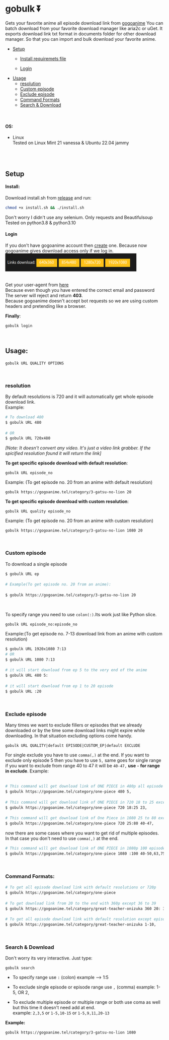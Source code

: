 # gobulk ⏬
Gets your favorite anime all episode download link from [gogoanime](https://gogoanime.tel)
You can batch download from your favorite download manager like aria2c or uGet.
It exports download link txt format in documents folder for other download manager. So that you can import and bulk download your favorite anime.

* [Setup](https://github.com/lemonadeforlife/gobulk#setup)
  * [Install requiremets file](https://github.com/lemonadeforlife/gobulk#install)
	
  * [Login](https://github.com/lemonadeforlife/gobulk#login)
* [Usage](https://github.com/lemonadeforlife/gobulk#usage)
  * [resolution](https://github.com/lemonadeforlife/gobulk#resolution)
  * [Custom episode](https://github.com/lemonadeforlife/gobulk#Custom-episode)
  * [Exclude episode](https://github.com/lemonadeforlife/gobulk#Exclude-episode)
  * [Command Formats](https://github.com/lemonadeforlife/gobulk#command-formats)
  * [Search & Download](https://github.com/lemonadeforlife/gobulk#search--download)

<br>

#### OS:
* Linux <br> Tested on Linux Mint 21 vanessa & Ubuntu 22.04 jammy

<br>
<br>

## Setup
#### Install:
Download install.sh from [release](https://github.com/lemonadeforlife/gobulk/releases/tag/Linux) and run:
```bash
chmod +x install.sh && ./install.sh
```
Don't worry I didn't use any selenium. Only requests and Beautifulsoup <br/>Tested on python3.8 & python3.10<br/>
#### Login
If you don't have gogoanime account then [create](https://gogoanime.tel/login.html) one. Because now gogoanime gives download access only if we log in.<br>
![](https://github.com/lemonadeforlife/gobulk/blob/52b859b31e34ab2354b8569c7d337c02d637bce1/img/gogoanime_list_download.png "gogoanime download options at login") <br/><br/>

Get your user-agent from [here](https://www.whatismybrowser.com/detect/what-is-my-user-agent/)<br>
Because even though you have entered the correct email and password<br>The server will reject and return **403**.<br>Because gogoanime doesn't accept bot requests so we are using custom headers and pretending like a browser.

**Finally**:
```
gobulk login
```
<br>

## Usage:
```
gobulk URL QUALITY OPTIONS
```
<br>


### resolution
By default resolutions is 720 and it will automatically get whole episode download link.<br>
Example:
```bash
# To download 480
$ gobulk URL 480

# OR
$ gobulk URL 720x480
```
*[Note: It doesn't convert any video. It's just a video link grabber. If the spicified resolution found it will return the link]*

**To get specific episode download with default resolution**:
```
gobulk URL episode_no
```
Example: (To get episode no. 20 from an anime with default resolution)
```
gobulk https://gogoanime.tel/category/3-gatsu-no-lion 20
```
<b>To get specific episode download with custom resolution</b>:
```
gobulk URL quality episode_no
```
Example: (To get episode no. 20 from an anime with custom resolution)
```
gobulk https://gogoanime.tel/category/3-gatsu-no-lion 1080 20
```
<br>

### Custom episode
To download a single episode
```bash
$ gobulk URL ep

# Example(To get episode no. 20 from an anime):

$ gobulk https://gogoanime.tel/category/3-gatsu-no-lion 20
```
<br>

To specify range you need to use `colon(:)`.Its work just like Python slice.
```
gobulk URL episode_no:episode_no
```
Example:(To get episode no. 7-13 download link from an anime with custom resolution)
```bash
$ gobulk URL 1920x1080 7:13
# OR
$ gobulk URL 1080 7:13

# it will start download from ep 5 to the very end of the anime
$ gobulk URL 480 5:

# it will start download from ep 1 to 20 episode
$ gobulk URL :20
```

<br>

### Exclude episode

Many times we want to exclude fillers or episodes that we already downloaded or by the time some download links might expire while downloading. In that situation excluding options come handy.
```
gobulk URL QUALITY|default EPISODE|CUSTOM_EP|default EXCLUDE
```
For single exclude you have to use `comma(,)` at the end. If you want to exclude only episode 5 then you have to use `5,` same goes for single range if you want to exclude from range 40 to 47 it will be `40-47,` **use `-` for range in exclude**.
Example:
```bash

# This command will get download link of ONE PIECE in 480p all episode except 5
$ gobulk https://gogoanime.tel/category/one-piece 480 5,

# This command will get download link of ONE PIECE in 720 18 to 25 except 23
$ gobulk https://gogoanime.tel/category/one-piece 720 18:25 23,

# This command will get download link of One Piece in 1080 25 to 80 except 40 to 47
$ gobulk https://gogoanime.tel/category/one-piece 720 25:80 40-47,
```
now there are some cases where you want to get rid of multiple episodes. In that case you don't need to use `comma(,)` at the end.
```bash
# This command will get download link of ONE PIECE in 1080p 100 episodes except it will ignore 40 to 50,63,75,84 to 87,90
$ gobulk https://gogoanime.tel/category/one-piece 1080 :100 40-50,63,75,84-87,90
```

<br>

### Command Formats:
```bash
# To get all episode download link with default resolutions or 720p
$ gobulk https://gogoanime.tel/category/one-piece

# To get download link from 20 to the end with 360p except 36 to 39
$ gobulk https://gogoanime.tel/category/great-teacher-onizuka 360 20: 36-39,

# To get all episode download link with default resolution except episode 1 to 10
$ gobulk https://gogoanime.tel/category/great-teacher-onizuka 1-10,
```

<br>

### Search & Download
Don't worry its very interactive. Just type:
````
gobulk search
````

* To specify range use `:` (colon) example --> 1:5</li>

* To exclude single episode or episode range use `,` (comma) example: 1-5, OR 2,</li>

* To exclude multiple episode or multiple range or both use coma as well but this time it doesn't need add at end.<br>
	example: `2,3,5` or `1-5,10-15` or `1-5,9,11,20-13`



**Example:**
```
gobulk https://gogoanime.tel/category/3-gatsu-no-lion 1080
```
